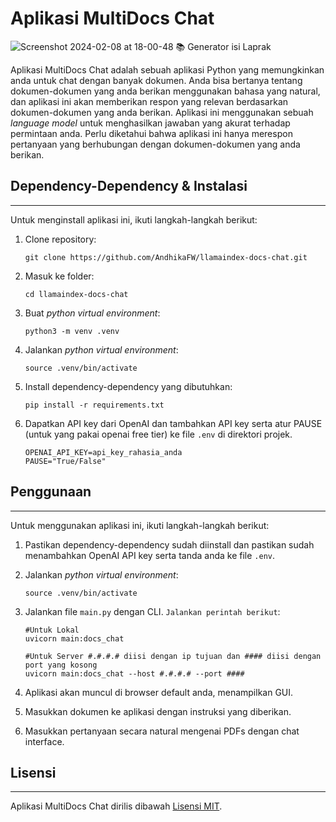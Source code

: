 # Aplikasi MultiDocs Chat
![Screenshot 2024-02-08 at 18-00-48 📚 Generator isi Laprak](https://github.com/AndhikaFW/saya-suka-laprak/assets/54433358/ce43b9a5-ecb2-4e8d-81af-157a03dd71d5)


Aplikasi MultiDocs Chat adalah sebuah aplikasi Python yang memungkinkan anda untuk chat dengan banyak dokumen. Anda bisa bertanya tentang dokumen-dokumen yang anda berikan menggunakan bahasa yang natural, dan aplikasi ini akan memberikan respon yang relevan berdasarkan dokumen-dokumen yang anda berikan. Aplikasi ini menggunakan sebuah _language model_ untuk menghasilkan jawaban yang akurat terhadap permintaan anda.
Perlu diketahui bahwa aplikasi ini hanya merespon pertanyaan yang berhubungan dengan dokumen-dokumen yang anda berikan.

## Dependency-Dependency & Instalasi
----------------------------
Untuk menginstall aplikasi ini, ikuti langkah-langkah berikut:

1. Clone repository:
   ```
   git clone https://github.com/AndhikaFW/llamaindex-docs-chat.git
   ```
2. Masuk ke folder:
   ```
   cd llamaindex-docs-chat
   ```

4. Buat _python virtual environment_:
   ```
   python3 -m venv .venv
   ```
5. Jalankan _python virtual environment_:
   ```
   source .venv/bin/activate  
   ```

3. Install dependency-dependency yang dibutuhkan:
   ```
   pip install -r requirements.txt
   ```

4. Dapatkan API key dari OpenAI dan tambahkan API key serta atur PAUSE (untuk yang pakai openai free tier) ke file `.env` di direktori projek.
   ```commandline
   OPENAI_API_KEY=api_key_rahasia_anda
   PAUSE="True/False"
   ```

## Penggunaan
-----
Untuk menggunakan aplikasi ini, ikuti langkah-langkah berikut:

1. Pastikan dependency-dependency sudah diinstall dan pastikan sudah menambahkan OpenAI API key serta tanda anda ke file `.env`.

2. Jalankan _python virtual environment_:
   ```
   source .venv/bin/activate  
   ```

3. Jalankan file `main.py` dengan CLI. `Jalankan perintah berikut`:
   ```
   #Untuk Lokal
   uvicorn main:docs_chat

   #Untuk Server #.#.#.# diisi dengan ip tujuan dan #### diisi dengan port yang kosong
   uvicorn main:docs_chat --host #.#.#.# --port ####
   ```

4. Aplikasi akan muncul di browser default anda, menampilkan GUI.

5. Masukkan dokumen ke aplikasi dengan instruksi yang diberikan.

6. Masukkan pertanyaan secara natural mengenai PDFs dengan chat interface.



## Lisensi
-------
 Aplikasi MultiDocs Chat dirilis dibawah [Lisensi MIT](https://opensource.org/licenses/MIT).

